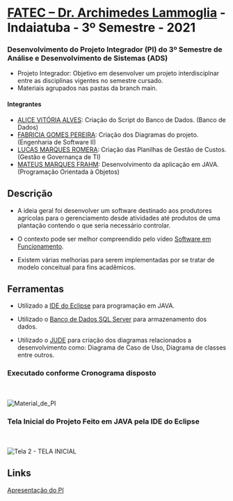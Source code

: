 # [FATEC – Dr. Archimedes Lammoglia](http://www.fatecid.com.br/site/) - Indaiatuba - 3º Semestre - 2021

<h3>Desenvolvimento do Projeto Integrador (PI) do 3º Semestre de Análise e Desenvolvimento de Sistemas (ADS)</h3>

- Projeto Integrador: Objetivo em desenvolver um projeto interdisciplnar entre as disciplinas vigentes no semestre cursado.
- Materiais agrupados nas pastas da branch main.

<h4>Integrantes</h4>

- [ALICE VITÓRIA ALVES](https://github.com/alicevalves?tab=repositories): Criação do Script do Banco de Dados. (Banco de Dados)
- [FABRICIA GOMES PEREIRA](https://github.com/FabriciaGomes): Criação dos Diagramas do projeto. (Engenharia de Software II)
- [LUCAS MARQUES ROMERA](https://github.com/lucasromera): Criação das Planilhas de Gestão de Custos. (Gestão e Governança de TI)
- [MATEUS MARQUES FRAHM](https://github.com/Matthew2079): Desenvolvimento da aplicação em JAVA. (Programação Orientada à Objetos)



<h2>Descrição</h2>

- A ideia geral foi desenvolver um software destinado aos produtores agrícolas para o gerenciamento desde atividades até produtos de uma plantação contendo o que seria necessário controlar.

- O contexto pode ser melhor compreendido pelo vídeo [Software em Funcionamento](https://www.youtube.com/watch?v=OppVeOe38MA&t=1068s).

- Existem várias melhorias para serem implementadas por se tratar de modelo conceitual para fins acadêmicos.

<h2>Ferramentas</h2>

- Utilizado a [IDE do Eclipse](https://www.eclipse.org/ide/) para programação em JAVA.

- Utilizado o [Banco de Dados SQL Server](https://www.microsoft.com/en-us/sql-server/sql-server-downloads) para armazenamento dos dados.

- Utilizado o [JUDE](https://sourceforge.net/projects/jude/) para criação dos diagramas relacionados a desenvolvimento como: Diagrama de Caso de Uso, Diagrama de classes entre outros.


<h3>Executado conforme Cronograma disposto</h3>

<br></br>
![Material_de_PI](https://user-images.githubusercontent.com/85805420/172220502-062418e0-0872-4696-8dd6-9222ed4df81f.JPG)

<h3>Tela Inicial do Projeto Feito em JAVA pela IDE do Eclipse</h3>

<br></br>
![Tela 2 - TELA INICIAL](https://user-images.githubusercontent.com/85805420/172223599-720207ba-1751-4faf-8b88-b544f11746c4.JPG)

## Links
  
[Apresentação do PI](https://www.youtube.com/watch?v=KdgAHpGRpTk)
  

